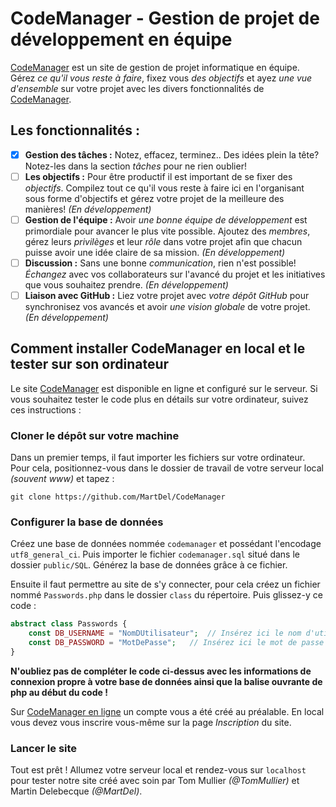 # CodeManager - Gestion de projet de développement en équipe

[CodeManager](https://www.codemanager.fr) est un site de gestion de projet informatique en équipe. Gérez *ce qu'il vous reste à faire*, fixez vous *des objectifs* et ayez *une vue d'ensemble* sur votre projet avec les divers fonctionnalités de [CodeManager](https://www.codemanager.fr).

## Les fonctionnalités :

* [x] **Gestion des tâches :** Notez, effacez, terminez.. Des idées plein la tête? Notez-les dans la section *tâches* pour ne rien oublier!
* [ ] **Les objectifs :** Pour être productif il est important de se fixer des *objectifs*. Compilez tout ce qu'il vous reste à faire ici en l'organisant sous forme d'objectifs et gérez votre projet de la meilleure des manières! *(En développement)*
* [ ] **Gestion de l'équipe :** Avoir *une bonne équipe de développement* est primordiale pour avancer le plus vite possible. Ajoutez des *membres*, gérez leurs *privilèges* et leur *rôle* dans votre projet afin que chacun puisse avoir une idée claire de sa mission. *(En développement)*
* [ ] **Discussion :** Sans une bonne *communication*, rien n'est possible! *Échangez* avec vos collaborateurs sur l'avancé du projet et les initiatives que vous souhaitez prendre. *(En développement)*
* [ ] **Liaison avec GitHub :** Liez votre projet avec *votre dépôt GitHub* pour synchronisez vos avancés et avoir *une vision globale* de votre projet. *(En développement)*

## Comment installer CodeManager en local et le tester sur son ordinateur

Le site [CodeManager](https://www.codemanager.fr) est disponible en ligne et configuré sur le serveur. Si vous souhaitez tester le code plus en détails sur votre ordinateur, suivez ces instructions :

### Cloner le dépôt sur votre machine

Dans un premier temps, il faut importer les fichiers sur votre ordinateur. Pour cela, positionnez-vous dans le dossier de travail de votre serveur local *(souvent www)* et tapez :

```
git clone https://github.com/MartDel/CodeManager
```

### Configurer la base de données

Créez une base de données nommée `codemanager` et possédant l'encodage `utf8_general_ci`. Puis importer le fichier `codemanager.sql` situé dans le dossier `public/SQL`. Générez la base de données grâce à ce fichier.

Ensuite il faut permettre au site de s'y connecter, pour cela créez un fichier nommé `Passwords.php` dans le dossier `class` du répertoire. Puis glissez-y ce code :

```php
abstract class Passwords {
    const DB_USERNAME = "NomDUtilisateur";  // Insérez ici le nom d'utilisateur
    const DB_PASSWORD = "MotDePasse";   // Insérez ici le mot de passe
}
```

**N'oubliez pas de compléter le code ci-dessus avec les informations de connexion propre à votre base de données ainsi que la balise ouvrante de php au début du code !**

Sur [CodeManager en ligne](https://www.codemanager.fr) un compte vous a été créé au préalable. En local vous devez vous inscrire vous-même sur la page *Inscription* du site.

### Lancer le site

Tout est prêt ! Allumez votre serveur local et rendez-vous sur `localhost` pour tester notre site créé avec soin par Tom Mullier *(@TomMullier)* et Martin Delebecque *(@MartDel)*.
